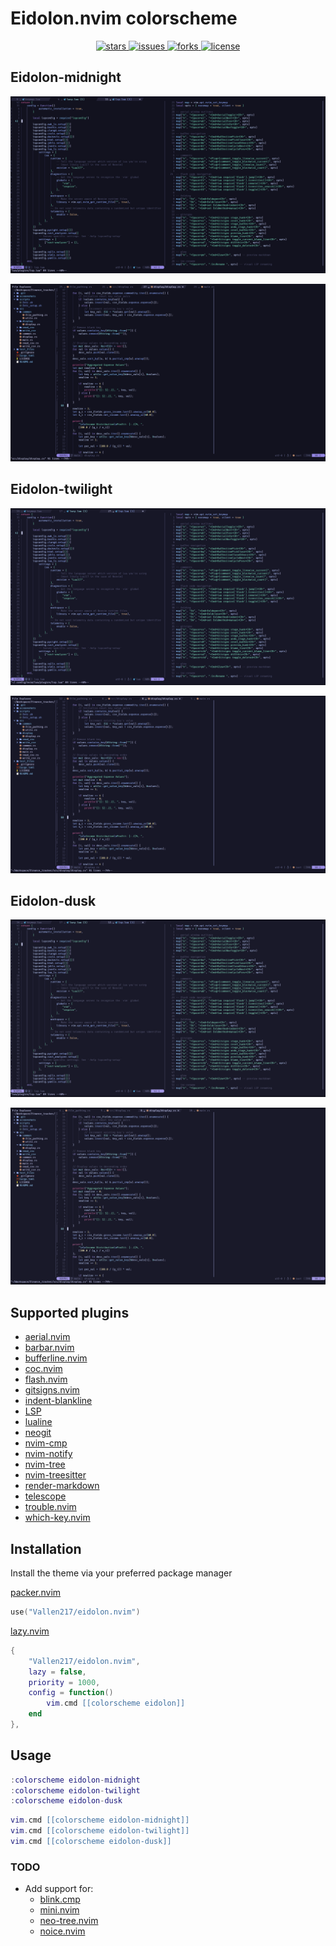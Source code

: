 # Eidolon.nvim colorscheme

<p align="center">
  <a
    href="https://github.com/Vallen217/eidolon.nvim/stargazers">
    <img src="https://img.shields.io/github/stars/Vallen217/eidolon.nvim?color=87bff7&style=for-the-badge&logo=starship&labelColor=12121f", alt="stars">
  </a>
  <a
    href="https://github.com/Vallen217/eidolon.nvim/issues">
    <img src="https://img.shields.io/github/issues/Vallen217/eidolon.nvim?color=bd4277&style=for-the-badge&logo=codecov&labelColor=12121f", alt="issues">
  </a>
  <a
    href="https://github.com/Vallen217/eidolon.nvim/network/members">
    <img src="https://img.shields.io/github/forks/Vallen217/eidolon.nvim?color=74d2b7&style=for-the-badge&logo=jfrog-bintray&labelColor=12121f", alt="forks">
  </a>
  <a
    href="https://github.com/Vallen217/eidolon.nvim/blob/main/LICENSE">
    <img src="https://img.shields.io/github/license/Vallen217/eidolon.nvim?color=aaecf8&style=for-the-badge&logo=jfrog-bintray&labelColor=12121f", alt="license"></a>
  </a>
</p>

## Eidolon-midnight

![alt text](https://github.com/Vallen217/eidolon.nvim/blob/main/screenshots/midnight_1.png?raw=true)

![alt text](https://github.com/Vallen217/eidolon.nvim/blob/main/screenshots/midnight_2.png?raw=true)

## Eidolon-twilight

![alt text](https://github.com/Vallen217/eidolon.nvim/blob/main/screenshots/twilight_1.png?raw=true)

![alt text](https://github.com/Vallen217/eidolon.nvim/blob/main/screenshots/twilight_2.png?raw=true)

## Eidolon-dusk

![alt text](https://github.com/Vallen217/eidolon.nvim/blob/main/screenshots/dusk_1.png?raw=true)

![alt text](https://github.com/Vallen217/eidolon.nvim/blob/main/screenshots/dusk_2.png?raw=true)

## Supported plugins

- [aerial.nvim](https://github.com/stevearc/aerial.nvim)
- [barbar.nvim](https://github.com/romgrk/barbar.nvim)
- [bufferline.nvim](https://github.com/akinsho/bufferline.nvim)
- [coc.nvim](https://github.com/neoclide/coc.nvim)
- [flash.nvim](https://github.com/folke/flash.nvim)
- [gitsigns.nvim](https://github.com/lewis6991/gitsigns.nvim)
- [indent-blankline](https://github.com/lukas-reineke/indent-blankline.nvim)
- [LSP](https://github.com/neovim/nvim-lspconfig)
- [lualine](https://github.com/nvim-lualine/lualine.nvim)
- [neogit](https://github.com/NeogitOrg/neogit)
- [nvim-cmp](https://github.com/hrsh7th/nvim-cmp)
- [nvim-notify](https://github.com/rcarriga/nvim-notify)
- [nvim-tree](https://github.com/nvim-tree/nvim-tree.lua)
- [nvim-treesitter](https://github.com/nvim-treesitter/nvim-treesitter)
- [render-markdown](https://github.com/MeanderingProgrammer/render-markdown.nvim)
- [telescope](https://github.com/nvim-telescope/telescope.nvim)
- [trouble.nvim](https://github.com/folke/trouble.nvim)
- [which-key.nvim](https://github.com/folke/which-key.nvim)

## Installation

Install the theme via your preferred package manager

[packer.nvim](https://github.com/wbthomason/packer.nvim)

```lua
use("Vallen217/eidolon.nvim")
```

[lazy.nvim](https://github.com/folke/lazy.nvim)

```lua
{
    "Vallen217/eidolon.nvim",
    lazy = false,
    priority = 1000,
    config = function()
        vim.cmd [[colorscheme eidolon]]
    end
},
```

## Usage

```lua
:colorscheme eidolon-midnight
:colorscheme eidolon-twilight
:colorscheme eidolon-dusk
```

```lua
vim.cmd [[colorscheme eidolon-midnight]]
vim.cmd [[colorscheme eidolon-twilight]]
vim.cmd [[colorscheme eidolon-dusk]]
```

### TODO
- Add support for:
    - [blink.cmp](https://github.com/Saghen/blink.cmp)
    - [mini.nvim](https://github.com/echasnovski/mini.nvim)
    - [neo-tree.nvim](https://github.com/nvim-neo-tree/neo-tree.nvim)
    - [noice.nvim](https://github.com/folke/noice.nvim)
